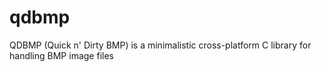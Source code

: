# qdbmp
QDBMP (Quick n' Dirty BMP) is a minimalistic cross-platform C library for handling BMP image files
